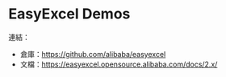 # EasyExcel Demos

連結：

- 倉庫：https://github.com/alibaba/easyexcel
- 文檔：https://easyexcel.opensource.alibaba.com/docs/2.x/
